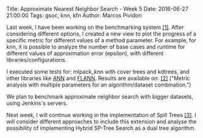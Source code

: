 Title: Approximate Nearest Neighbor Search - Week 5
Date: 2016-06-27 21:00:00
Tags: gsoc, knn, kfn
Author: Marcos Pividori

Last week, I have been working on the benchmarking system [[1]](https://github.com/zoq/benchmarks/pull/17).
After considering different options, I created a new view to plot the progress of a specific metric for different values of a method parameter. For example, for knn, it is possible to analyze the number of base cases and runtime for different values of approximation error (epsilon), with different libraries/configurations.

I executed some tests for: mlpack_knn with cover trees and kdtrees, and other libraries like [ANN](https://www.cs.umd.edu/~mount/ANN/) and
[FLANN](http://www.cs.ubc.ca/research/flann/). Results are available on: [[2]](http://marcospividori.github.io/mlpack-app/) ("Metric analysis with multiple parameters for an algorithm/dataset combination.")

We plan to benchmark approximate neighbor search with bigger datasets, using Jenkins's servers.

Next week, I will continue working in the implementation of Spill Trees [[3]](http://machinelearning.wustl.edu/mlpapers/paper_files/NIPS2005_187.pdf). I will consider different approaches to include this extension and analyse the possibility of implementing Hybrid SP-Tree Search as a dual tree algorithm.
